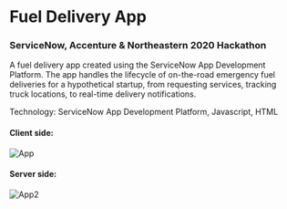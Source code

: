 <h1>Fuel Delivery App</h1>
<h3>ServiceNow, Accenture & Northeastern 2020 Hackathon</h3>

A fuel delivery app created using the ServiceNow App Development Platform. 
The app handles the lifecycle of on-the-road emergency fuel deliveries for a hypothetical startup, from requesting services, tracking truck locations, to real-time delivery notifications.

Technology: ServiceNow App Development Platform, Javascript, HTML

<h4>Client side:</h4>

![App](https://i.ibb.co/85Wm7TH/Screen-Shot-2020-05-22-at-12-34-18-PM.png)



<h4>Server side:</h4>

![App2](https://i.ibb.co/Bzxcwf6/Screen-Shot-2020-05-20-at-11-46-10-AM.png)
